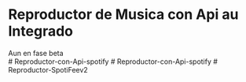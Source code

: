 <h1>Reproductor de Musica con Api au Integrado</h1>
<div> Aun en fase beta </div>
# Reproductor-con-Api-spotify
# Reproductor-con-Api-spotify
# Reproductor-SpotiFeev2
